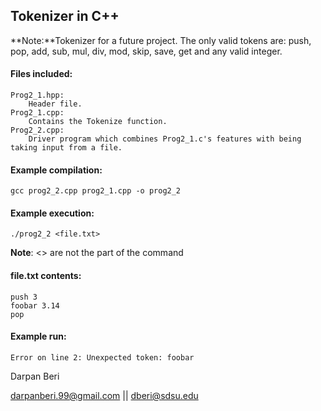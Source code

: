 ## Tokenizer in C++
**Note:**Tokenizer for a future project. The only valid tokens are: push, pop, add, sub, mul, div, mod, skip, save, get and any valid integer.

#### Files included:
    Prog2_1.hpp:
        Header file.
    Prog2_1.cpp:
        Contains the Tokenize function.
    Prog2_2.cpp:
        Driver program which combines Prog2_1.c's features with being taking input from a file.

#### Example compilation:
    gcc prog2_2.cpp prog2_1.cpp -o prog2_2

#### Example execution:
    ./prog2_2 <file.txt>
**Note**: <> are not the part of the command

#### file.txt contents:
    push 3
    foobar 3.14
    pop

#### Example run:
    Error on line 2: Unexpected token: foobar

Darpan Beri

darpanberi.99@gmail.com || dberi@sdsu.edu

